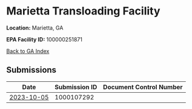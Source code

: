 # Marietta Transloading Facility

**Location:** Marietta, GA

**EPA Facility ID:** 100000251871

[Back to GA Index](../../index.md)

## Submissions

| Date | Submission ID | Document Control Number |
|------|--------------|-------------------------|
| [2023-10-05](submissions/1000107292.md) | 1000107292 |  |
